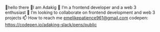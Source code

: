 👋hello there
👩I am Adakig
🌱 I’m a frontend developer and a web 3 enthusiast
💞️ I’m looking to collaborate on frontend development and web 3 projects
 📫 How to reach me emelikepatience961@gmail.com
 codepen: https://codepen.io/adaking-slack/pens/public
<!---
Adaking-slack/Adaking-slack is a ✨ special ✨ repository because its `README.md` (this file) appears on your GitHub profile.
You can click the Preview link to take a look at your changes.
--->
